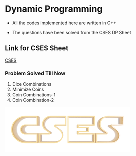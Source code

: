 
# Dynamic Programming

* All the codes implemented here are written in C++

* The questions have been solved from the CSES DP Sheet


## Link for CSES Sheet
[CSES](https://cses.fi/problemset/list/)


### Problem Solved Till Now

1. Dice Combinations
2. Minimize Coins
3. Coin Combinations-1
4. Coin Combination-2

![](images/cses.png)
